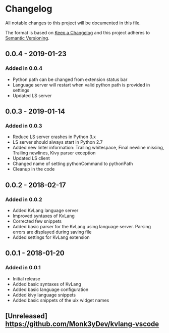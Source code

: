 # Changelog

All notable changes to this project will be documented in this file.

The format is based on [Keep a Changelog](http://keepachangelog.com/en/1.0.0/)
and this project adheres to [Semantic Versioning](http://semver.org/spec/v2.0.0.html).

## 0.0.4 - 2019-01-23

### Added in 0.0.4

- Python path can be changed from extension status bar
- Language server will restart when valid python path is provided in settings
- Updated LS server

## 0.0.3 - 2019-01-14

### Added in 0.0.3

- Reduce LS server crashes in Python 3.x
- LS server should always start in Python 2.7
- Added new linter information: Trailing whitespace, Final newline missing, Trailing newlines, Kivy parser exception
- Updated LS client
- Changed name of setting pythonCommand to pythonPath
- Cleanup in the code

## 0.0.2 - 2018-02-17

### Added in 0.0.2

- Added KvLang language server
- Improved syntaxes of KvLang
- Corrected few snippets
- Added basic parser for the KvLang using language server. Parsing errors are displayed during saving file
- Added settings for KvLang extension

## 0.0.1 - 2018-01-20

### Added in 0.0.1

- Initial release
- Added basic syntaxes of KvLang
- Added basic language configuration
- Added kivy language snippets
- Added basic snippets of the uix widget names

## [Unreleased] <https://github.com/Monk3yDev/kvlang-vscode>